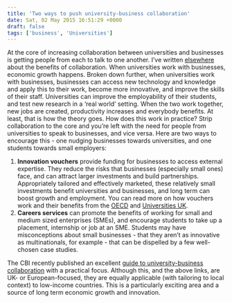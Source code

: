 ```yaml
---
title: 'Two ways to push university-business collaboration'
date: Sat, 02 May 2015 16:51:29 +0000
draft: false
tags: ['business', 'Universities']
---
```


At the core of increasing collaboration between universities and businesses is getting people from each to talk to one another. I’ve written [elsewhere](http://www.ncub.co.uk/blog/universities-and-businesses-are-stronger-when-they-work-together.html) about the benefits of collaboration. When universities work with businesses, economic growth happens. Broken down further, when universities work with businesses, businesses can access new technology and knowledge and apply this to their work, become more innovative, and improve the skills of their staff. Universities can improve the employability of their students, and test new research in a ‘real world’ setting. When the two work together, new jobs are created, productivity increases and everybody benefits. At least, that is how the theory goes. How does this work in practice? Strip collaboration to the core and you’re left with the need for people from universities to speak to businesses, and vice versa. Here are two ways to encourage this - one nudging businesses towards universities, and one students towards small employers:

1.  **Innovation vouchers** provide funding for businesses to access external expertise. They reduce the risks that businesses (especially small ones) face, and can attract larger investments and build partnerships. Appropriately tailored and effectively marketed, these relatively small investments benefit universities and businesses, and long term can boost growth and employment. You can read more on how vouchers work and their benefits from the [OECD](www.oecd.org/innovation/policyplatform/48135973.pdf) and [Universities UK](http://www.universitiesuk.ac.uk/highereducation/Documents/2014/InnovationVouchers.pdf).
2.  **Careers services** can promote the benefits of working for small and medium sized enterprises (SMEs), and encourage students to take up a placement, internship or job at an SME. Students may have misconceptions about small businesses - that they aren’t as innovative as multinationals, for example - that can be dispelled by a few well-chosen case studies.

The CBI recently published an excellent [guide to university-business collaboration](http://news.cbi.org.uk/reports/best-of-both-worlds/best-of-both-worlds-pdf/) with a practical focus. Although this, and the above links, are UK- or European-focused, they are equally applicable (with tailoring to local context) to low-income countries. This is a particularly exciting area and a source of long term economic growth and innovation.